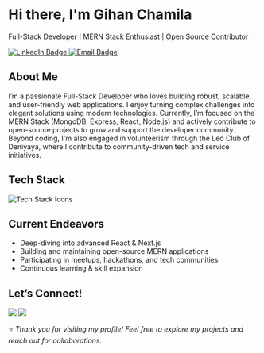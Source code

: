 <h1 align="left">Hi there, I'm Gihan Chamila</h1>

<p align="center">
  <p>Full-Stack Developer | MERN Stack Enthusiast | Open Source Contributor<p/>
  <a href="https://www.linkedin.com/in/algihanchamila" target="_blank">
    <img src="https://img.shields.io/badge/LinkedIn-blue?logo=linkedin&logoColor=white" alt="LinkedIn Badge"/>
  </a>
  <a href="mailto:algihanchamila@gmail.com">
    <img src="https://img.shields.io/badge/Email-algihanchamila@gmail.com-red?logo=gmail&logoColor=white" alt="Email Badge"/>
  </a>
</p>


## About Me

I’m a passionate Full-Stack Developer who loves building robust, scalable, and user-friendly web applications. I enjoy turning complex challenges into elegant solutions using modern technologies. Currently, I’m focused on the MERN Stack (MongoDB, Express, React, Node.js) and actively contribute to open-source projects to grow and support the developer community. Beyond coding, I'm also engaged in volunteerism through the Leo Club of Deniyaya, where I contribute to community-driven tech and service initiatives.


## Tech Stack

<div>
  <img src="https://skillicons.dev/icons?i=js,ts,python,java,html,css,tailwind,bootstrap,react,nodejs,jest,express,django,mongodb,mysql,npm,vite,vitest,git,github,figma,vscode,visualstudio,aws" alt="Tech Stack Icons"/>
</div>


## Current Endeavors

- Deep-diving into advanced React & Next.js
- Building and maintaining open-source MERN applications
- Participating in meetups, hackathons, and tech communities
- Continuous learning & skill expansion

## Let’s Connect!

<p>
  <a href="https://www.linkedin.com/in/algihanchamila" target="_blank">
    <img src="https://img.shields.io/badge/Connect on-LinkedIn-0A66C2?style=for-the-badge&logo=linkedin&logoColor=white" />
  </a>
  <a href="mailto:algihanchamila@gmail.com">
    <img src="https://img.shields.io/badge/Email Me-algihanchamila@gmail.com-D14836?style=for-the-badge&logo=gmail&logoColor=white" />
  </a>
</p>


⭐️ *Thank you for visiting my profile! Feel free to explore my projects and reach out for collaborations.*

